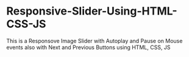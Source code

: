 # Responsive-Slider-Using-HTML-CSS-JS
This is a Responsove Image Slider with Autoplay and Pause on Mouse events also with Next and Previous Buttons using HTML, CSS, JS
